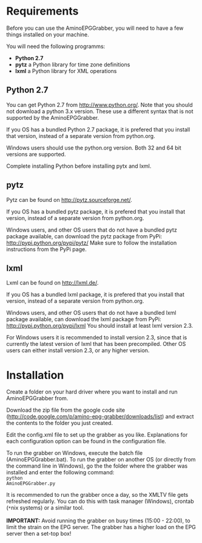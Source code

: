 # Requirements #

Before you can use the AminoEPGGrabber, you will need to have a few things installed on your machine.

You will need the following programms:
  * **Python 2.7**
  * **pytz** a Python library for time zone definitions
  * **lxml** a Python library for XML operations

## Python 2.7 ##

You can get Python 2.7 from http://www.python.org/.
Note that you should not download a python 3.x version. These use a different syntax that is not supported by the AminoEPGGrabber.

If you OS has a bundled Python 2.7 package, it is prefered that you install that version, instead of a separate version from python.org.

Windows users should use the python.org version. Both 32 and 64 bit versions are supported.

Complete installing Python before installing pytx and lxml.

## pytz ##

Pytz can be found on http://pytz.sourceforge.net/.

If you OS has a bundled pytz package, it is prefered that you install that version, instead of a separate version from python.org.

Windows users, and other OS users that do not have a bundled pytz package available, can download the pytz package from PyPi: http://pypi.python.org/pypi/pytz/
Make sure to follow the installation instructions from the PyPi page.

## lxml ##

Lxml can be found on http://lxml.de/.

If you OS has a bundled lxml package, it is prefered that you install that version, instead of a separate version from python.org.

Windows users, and other OS users that do not have a bundled lxml package available, can download the lxml package from PyPi: http://pypi.python.org/pypi/lxml
You should install at least lxml version 2.3.

For Windows users it is recommended to install version 2.3, since that is currently the latest version of lxml that has been precompiled.
Other OS users can either install version 2.3, or any higher version.

# Installation #

Create a folder on your hard driver where you want to install and run AminoEPGGrabber from.

Download the zip file from the google code site (http://code.google.com/p/amino-epg-grabber/downloads/list) and extract the contents to the folder you just created.

Edit the config.xml file to set up the grabber as you like. Explanations for each configuration option can be found in the configuration file.

To run the grabber on Windows, execute the batch file (AminoEPGGrabber.bat).
To run the grabber on another OS (or directly from the command line in Windows), go the the folder where the grabber was installed and enter the following command:<br>
<code>python AminoEPGGrabber.py</code>

It is recommended to run the grabber once a day, so the XMLTV file gets refreshed regularly. You can do this with task manager (Windows), crontab (<code>*</code>nix systems) or a similar tool.<br>
<br>
<b>IMPORTANT:</b> Avoid running the grabber on busy times (15:00 - 22:00), to limit the strain on the EPG server. The grabber has a higher load on the EPG server then a set-top box!